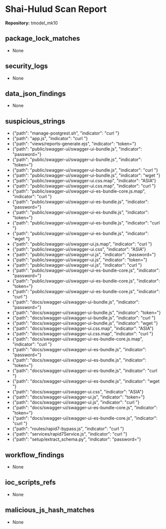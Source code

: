 # Shai-Hulud Scan Report

**Repository:** tmodel_mk10

## package_lock_matches

- None

## security_logs

- None

## data_json_findings

- None

## suspicious_strings

- {"path": "manage-postgrest.sh", "indicator": "curl "}
- {"path": "app.js", "indicator": "curl "}
- {"path": "views/reports-generate.ejs", "indicator": "token="}
- {"path": "public/swagger-ui/swagger-ui-bundle.js", "indicator": "password="}
- {"path": "public/swagger-ui/swagger-ui-bundle.js", "indicator": "token="}
- {"path": "public/swagger-ui/swagger-ui-bundle.js", "indicator": "curl "}
- {"path": "public/swagger-ui/swagger-ui-bundle.js", "indicator": "wget "}
- {"path": "public/swagger-ui/swagger-ui.css.map", "indicator": "ASIA"}
- {"path": "public/swagger-ui/swagger-ui.css.map", "indicator": "curl "}
- {"path": "public/swagger-ui/swagger-ui-es-bundle-core.js.map", "indicator": "curl "}
- {"path": "public/swagger-ui/swagger-ui-es-bundle.js", "indicator": "password="}
- {"path": "public/swagger-ui/swagger-ui-es-bundle.js", "indicator": "token="}
- {"path": "public/swagger-ui/swagger-ui-es-bundle.js", "indicator": "curl "}
- {"path": "public/swagger-ui/swagger-ui-es-bundle.js", "indicator": "wget "}
- {"path": "public/swagger-ui/swagger-ui.js.map", "indicator": "curl "}
- {"path": "public/swagger-ui/swagger-ui.css", "indicator": "ASIA"}
- {"path": "public/swagger-ui/swagger-ui.js", "indicator": "password="}
- {"path": "public/swagger-ui/swagger-ui.js", "indicator": "token="}
- {"path": "public/swagger-ui/swagger-ui.js", "indicator": "curl "}
- {"path": "public/swagger-ui/swagger-ui-es-bundle-core.js", "indicator": "password="}
- {"path": "public/swagger-ui/swagger-ui-es-bundle-core.js", "indicator": "token="}
- {"path": "public/swagger-ui/swagger-ui-es-bundle-core.js", "indicator": "curl "}
- {"path": "docs/swagger-ui/swagger-ui-bundle.js", "indicator": "password="}
- {"path": "docs/swagger-ui/swagger-ui-bundle.js", "indicator": "token="}
- {"path": "docs/swagger-ui/swagger-ui-bundle.js", "indicator": "curl "}
- {"path": "docs/swagger-ui/swagger-ui-bundle.js", "indicator": "wget "}
- {"path": "docs/swagger-ui/swagger-ui.css.map", "indicator": "ASIA"}
- {"path": "docs/swagger-ui/swagger-ui.css.map", "indicator": "curl "}
- {"path": "docs/swagger-ui/swagger-ui-es-bundle-core.js.map", "indicator": "curl "}
- {"path": "docs/swagger-ui/swagger-ui-es-bundle.js", "indicator": "password="}
- {"path": "docs/swagger-ui/swagger-ui-es-bundle.js", "indicator": "token="}
- {"path": "docs/swagger-ui/swagger-ui-es-bundle.js", "indicator": "curl "}
- {"path": "docs/swagger-ui/swagger-ui-es-bundle.js", "indicator": "wget "}
- {"path": "docs/swagger-ui/swagger-ui.css", "indicator": "ASIA"}
- {"path": "docs/swagger-ui/swagger-ui.js", "indicator": "token="}
- {"path": "docs/swagger-ui/swagger-ui.js", "indicator": "curl "}
- {"path": "docs/swagger-ui/swagger-ui-es-bundle-core.js", "indicator": "token="}
- {"path": "docs/swagger-ui/swagger-ui-es-bundle-core.js", "indicator": "curl "}
- {"path": "routes/rapid7-bypass.js", "indicator": "curl "}
- {"path": "services/rapid7Service.js", "indicator": "curl "}
- {"path": "setup/extract_schema.py", "indicator": "password="}

## workflow_findings

- None

## ioc_scripts_refs

- None

## malicious_js_hash_matches

- None

